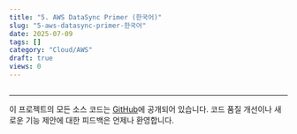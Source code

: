 ```yaml
---
title: "5. AWS DataSync Primer (한국어)"
slug: "5-aws-datasync-primer-한국어"
date: 2025-07-09
tags: []
category: "Cloud/AWS"
draft: true
views: 0
---
```

## 

---
이 프로젝트의 모든 소스 코드는 [GitHub]()에 공개되어 있습니다. 코드 품질 개선이나 새로운 기능 제안에 대한 피드백은 언제나 환영합니다.